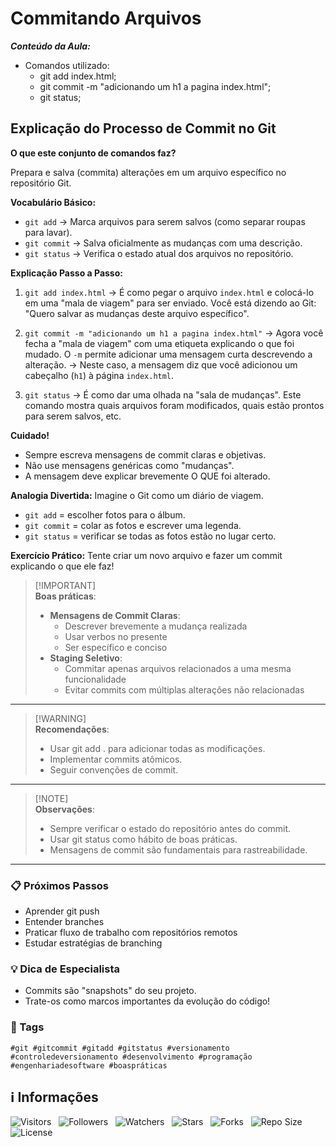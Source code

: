 <!-- Título -->
# Commitando Arquivos

***Conteúdo da Aula:***

* Comandos utilizado:
  * git add index.html;
  * git commit -m "adicionando um h1 a pagina index.html";
  * git status;

## Explicação do Processo de Commit no Git

**O que este conjunto de comandos faz?**

Prepara e salva (commita) alterações em um arquivo específico no repositório Git.

**Vocabulário Básico:**

* `git add` &#8594; Marca arquivos para serem salvos (como separar roupas para lavar).
* `git commit` &#8594; Salva oficialmente as mudanças com uma descrição.
* `git status` &#8594; Verifica o estado atual dos arquivos no repositório.

**Explicação Passo a Passo:**

1. `git add index.html`
   → É como pegar o arquivo `index.html` e colocá-lo em uma "mala de viagem" para ser enviado. Você está dizendo ao Git: "Quero salvar as mudanças deste arquivo específico".

2. `git commit -m "adicionando um h1 a pagina index.html"`
   &#8594; Agora você fecha a "mala de viagem" com uma etiqueta explicando o que foi mudado. O `-m` permite adicionar uma mensagem curta descrevendo a alteração.
   &#8594; Neste caso, a mensagem diz que você adicionou um cabeçalho (`h1`) à página `index.html`.

3. `git status`
   &#8594; É como dar uma olhada na "sala de mudanças". Este comando mostra quais arquivos foram modificados, quais estão prontos para serem salvos, etc.

**Cuidado!**

* Sempre escreva mensagens de commit claras e objetivas.
* Não use mensagens genéricas como "mudanças".
* A mensagem deve explicar brevemente O QUE foi alterado.

**Analogia Divertida:**
Imagine o Git como um diário de viagem.

* `git add` = escolher fotos para o álbum.
* `git commit` = colar as fotos e escrever uma legenda.
* `git status` = verificar se todas as fotos estão no lugar certo.

**Exercício Prático:**
Tente criar um novo arquivo e fazer um commit explicando o que ele faz!

> [!IMPORTANT]\
> **Boas práticas**:
>
> * **Mensagens de Commit Claras**:
>   * Descrever brevemente a mudança realizada
>   * Usar verbos no presente
>   * Ser específico e conciso
> * **Staging Seletivo**:
>   * Commitar apenas arquivos relacionados a uma mesma funcionalidade
>   * Evitar commits com múltiplas alterações não relacionadas

---

> [!WARNING]\
> **Recomendações**:
>
> * Usar git add . para adicionar todas as modificações.
> * Implementar commits atômicos.
> * Seguir convenções de commit.

---

> [!NOTE]\
> **Observações**:
>
> * Sempre verificar o estado do repositório antes do commit.
> * Usar git status como hábito de boas práticas.
> * Mensagens de commit são fundamentais para rastreabilidade.

---

### :clipboard: Próximos Passos

* Aprender git push
* Entender branches
* Praticar fluxo de trabalho com repositórios remotos
* Estudar estratégias de branching

### :bulb: Dica de Especialista

* Commits são "snapshots" do seu projeto.
* Trate-os como marcos importantes da evolução do código!

### :bookmark: Tags

`#git #gitcommit #gitadd #gitstatus #versionamento #controledeversionamento #desenvolvimento #programação #engenhariadesoftware #boaspráticas`

<!-- Informações -->
## &#8505; Informações

![Visitors](https://api.visitorbadge.io/api/visitors?path=Devsgeeknerd%2Fcla-com-arq-com-git-fun-fun&label=Visitantes&labelColor=%23700070&labelStyle=none&countColor=%23000fff&style=plastic&color=%23ffffff "Total de Visitantes")
&nbsp;
![Followers](https://img.shields.io/github/followers/Devsgeeknerd?style=p&label=Seguidores&labelColor=800080&color=000fff "Total de Seguidores")
&nbsp;
![Watchers](https://img.shields.io/github/watchers/Devsgeeknerd/cla-com-arq-com-git-fun-fun?style=p&label=Observadores&labelColor=800080&color=000fff "Total de Observadores")
&nbsp;
![Stars](https://img.shields.io/github/stars/Devsgeeknerd/cla-com-arq-com-git-fun-fun?style=p&label=Estrelas&labelColor=800080&color=000fff "Total de Estrelas")
&nbsp;
![Forks](https://img.shields.io/github/forks/Devsgeeknerd/cla-com-arq-com-git-fun-fun?style=p&label=Bifurcações&labelColor=800080&color=000fff "Total de Bifurcações")
&nbsp;
![Repo Size](https://img.shields.io/github/repo-size/Devsgeeknerd/cla-com-arq-com-git-fun-fun?style=p&label=Tamanho&labelColor=800080&color=000fff "Tamanho do Repositório")
&nbsp;
![License](https://img.shields.io/github/license/Devsgeeknerd/cla-com-arq-com-git-fun-fun?style=p&label=Licença&labelColor=800080&color=000fff "Licença do Repositório")
